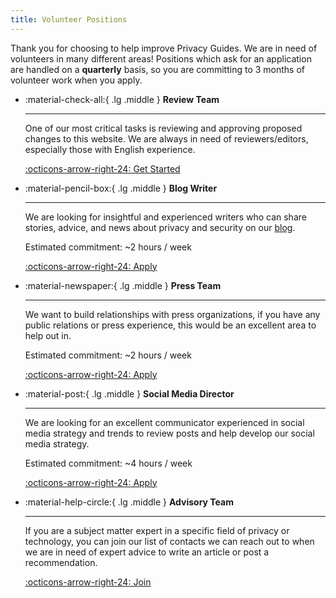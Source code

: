 ```yaml
---
title: Volunteer Positions
---
```


Thank you for choosing to help improve Privacy Guides. We are in need of volunteers in many different areas! Positions which ask for an application are handled on a **quarterly** basis, so you are committing to 3 months of volunteer work when you apply.

<div class="grid cards" markdown>

- :material-check-all:{ .lg .middle } **Review Team**

    ---

    One of our most critical tasks is reviewing and approving proposed changes to this website. We are always in need of reviewers/editors, especially those with English experience.

    [:octicons-arrow-right-24: Get Started](handbook/reviews.md)

- :material-pencil-box:{ .lg .middle } **Blog Writer**

    ---

    We are looking for insightful and experienced writers who can share stories, advice, and news about privacy and security on our [blog](https://blog.privacyguides.org).

    Estimated commitment: ~2 hours / week

    [:octicons-arrow-right-24: Apply](#)

- :material-newspaper:{ .lg .middle } **Press Team**

    ---

    We want to build relationships with press organizations, if you have any public relations or press experience, this would be an excellent area to help out in.

    Estimated commitment: ~2 hours / week

    [:octicons-arrow-right-24: Apply](#)

- :material-post:{ .lg .middle } **Social Media Director**

    ---

    We are looking for an excellent communicator experienced in social media strategy and trends to review posts and help develop our social media strategy.

    Estimated commitment: ~4 hours / week

    [:octicons-arrow-right-24: Apply](#)

- :material-help-circle:{ .lg .middle } **Advisory Team**

    ---

    If you are a subject matter expert in a specific field of privacy or technology, you can join our list of contacts we can reach out to when we are in need of expert advice to write an article or post a recommendation.

    [:octicons-arrow-right-24: Join](#)

</div>
